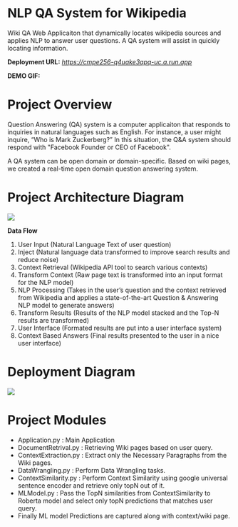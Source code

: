 # NLP QA System for Wikipedia 

Wiki QA Web Applicaiton that dynamically locates wikipedia sources and applies NLP to answer user questions. A QA system will assist in quickly locating information.

**Deployment URL:** _https://cmpe256-q4uake3apq-uc.a.run.app_

**DEMO GIF:**


# Project Overview
Question Answering (QA) system is a computer applicaiton that responds to inquiries in natural languages such as English.
For instance, a user might inquire, “Who is Mark Zuckerberg?” In this situation, the Q&A system should respond with "Facebook Founder or CEO of Facebook".

A QA system can be open domain or domain-specific. Based on wiki pages, we created a real-time open domain question answering system.

# Project Architecture Diagram
![](https://github.com/coryroyce/wiki_based_nlp_chat_bot/blob/main/reference/High_Level_Architecture.png)

**Data Flow**

1. User Input (Natural Language Text of user question)
2. Inject (Natural language data transformed to improve search results and reduce noise)
3. Context Retrieval (Wikipedia API tool to search various contexts)
4. Transform Context (Raw page text is transformed into an input format for the NLP
model)
5. NLP Processing (Takes in the user’s question and the context retrieved from Wikipedia
and applies a state-of-the-art Question & Answering NLP model to generate answers)
6. Transform Results (Results of the NLP model stacked and the Top-N results are
transformed)
7. User Interface (Formated results are put into a user interface system)
8. Context Based Answers (Final results presented to the user in a nice user interface)

# Deployment Diagram
![](https://github.com/coryroyce/wiki_based_nlp_chat_bot/blob/main/reference/Deploymnet_Diagram.png)
# Project Modules

- Application.py : Main Application
- DocumentRetrival.py : Retrieving Wiki pages based on user query.
- ContextExtraction.py : Extract only the Necessary Paragraphs from the Wiki pages.
- DataWrangling.py : Perform Data Wrangling tasks.
- ContextSimilarity.py : Perform Context Similarity using google universal sentence encoder and retrieve only topN out of it.
- MLModel.py : Pass the TopN similarities from ContextSimilarity to Roberta model and select only topN predictions that matches user query.
- Finally ML model Predictions are captured along with context/wiki page.
